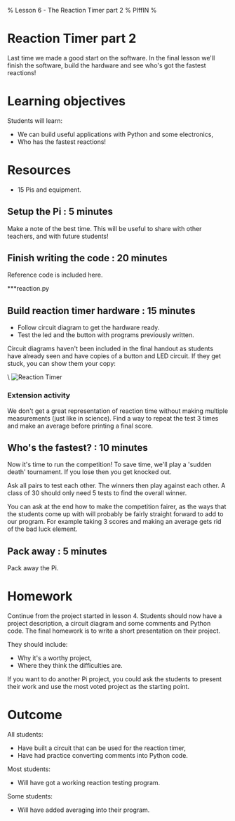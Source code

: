 % Lesson 6 - The Reaction Timer part 2
% PIffIN
%

# Reaction Timer part 2

Last time we made a good start on the software. In the final lesson we'll finish the software, build the hardware and see who's got the fastest reactions!

# Learning objectives

Students will learn:

* We can build useful applications with Python and some electronics,
* Who has the fastest reactions!

# Resources

* 15 Pis and equipment.

## Setup the Pi : 5 minutes

Make a note of the best time. This will be useful to share with other teachers, and with future students!

## Finish writing the code : 20 minutes

Reference code is included here.

***reaction.py

## Build reaction timer hardware : 15 minutes

* Follow circuit diagram to get the hardware ready. 
* Test the led and the button with programs previously written.

Circuit diagrams haven't been included in the final handout as students have already seen and have copies of a button and LED circuit. If they get stuck, you can show them your copy:

\ ![Reaction Timer](1led1button.png)

### Extension activity

We don't get a great representation of reaction time without making multiple measurements (just like in science). Find a way to repeat the test 3 times and make an average before printing a final score.

## Who's the fastest? : 10 minutes

Now it's time to run the competition! To save time, we'll play a 'sudden death' tournament. If you lose then you get knocked out. 

Ask all pairs to test each other. The winners then play against each other. A class of 30 should only need 5 tests to find the overall winner.

You can ask at the end how to make the competition fairer, as the ways that the students come up with will probably be fairly straight forward to add to our program. For example taking 3 scores and making an average gets rid of the bad luck element.

## Pack away : 5 minutes

Pack away the Pi.

# Homework

Continue from the project started in lesson 4. Students should now have a project description, a circuit diagram and some comments and Python code. The final homework is to write a short presentation on their project. 

They should include:

* Why it's a worthy project,
* Where they think the difficulties are.

If you want to do another Pi project, you could ask the students to present their work and use the most voted project as the starting point.

# Outcome

All students:

* Have built a circuit that can be used for the reaction timer,
* Have had practice converting comments into Python code.

Most students:

* Will have got a working reaction testing program.

Some students:

* Will have added averaging into their program.
